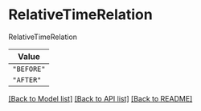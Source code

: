 # RelativeTimeRelation

RelativeTimeRelation

| **Value** |
| --------- |
| `"BEFORE"` |
| `"AFTER"` |


[[Back to Model list]](../../../../README.md#models-v2-link) [[Back to API list]](../../../../README.md#apis-v2-link) [[Back to README]](../../../../README.md)
